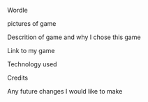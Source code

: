 Wordle

pictures of game


Descrition of game and why I chose this game

Link to my game


Technology used

Credits

Any future changes I would like to make